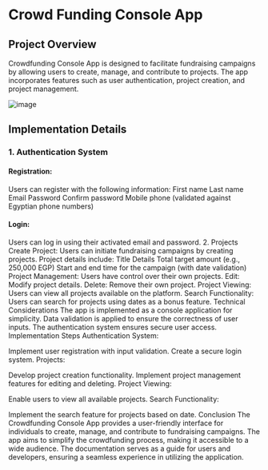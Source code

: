 # Crowd Funding Console App

## Project Overview
Crowdfunding Console App is designed to facilitate fundraising campaigns by allowing users to create, manage, and contribute to projects. The app incorporates features such as user authentication, project creation, and project management.

![image](https://github.com/NouraAlgohary/Crowd-Funding-Console-App/assets/103903785/9434157d-aeca-442f-beae-ec277002668d)


## Implementation Details
### 1. Authentication System
#### Registration:
Users can register with the following information:
First name
Last name
Email
Password
Confirm password
Mobile phone (validated against Egyptian phone numbers)


#### Login:
Users can log in using their activated email and password.
2. Projects
Create Project:
Users can initiate fundraising campaigns by creating projects.
Project details include:
Title
Details
Total target amount (e.g., 250,000 EGP)
Start and end time for the campaign (with date validation)
Project Management:
Users have control over their own projects.
Edit: Modify project details.
Delete: Remove their own project.
Project Viewing:
Users can view all projects available on the platform.
Search Functionality:
Users can search for projects using dates as a bonus feature.
Technical Considerations
The app is implemented as a console application for simplicity.
Data validation is applied to ensure the correctness of user inputs.
The authentication system ensures secure user access.
Implementation Steps
Authentication System:

Implement user registration with input validation.
Create a secure login system.
Projects:

Develop project creation functionality.
Implement project management features for editing and deleting.
Project Viewing:

Enable users to view all available projects.
Search Functionality:

Implement the search feature for projects based on date.
Conclusion
The Crowdfunding Console App provides a user-friendly interface for individuals to create, manage, and contribute to fundraising campaigns. The app aims to simplify the crowdfunding process, making it accessible to a wide audience. The documentation serves as a guide for users and developers, ensuring a seamless experience in utilizing the application.





